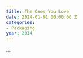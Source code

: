 ```yaml
---
title: The Ones You Love
date: 2014-01-01 00:00:00 Z
categories:
- Packaging
year: 2014
---
```


...
